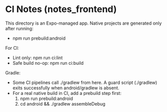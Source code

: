 # CI Notes (notes_frontend)

This directory is an Expo-managed app. Native projects are generated only after running:
- npm run prebuild:android

For CI:
- Lint only: npm run ci:lint
- Safe build no-op: npm run ci:build

Gradle:
- Some CI pipelines call ./gradlew from here. A guard script (./gradlew) exits successfully when android/gradlew is absent.
- For a real native build in CI, add a prebuild step first:
  1) npm run prebuild:android
  2) cd android && ./gradlew assembleDebug
